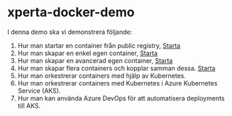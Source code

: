 # xperta-docker-demo

I denna demo ska vi demonstrera följande:
1. Hur man startar en container från public registry,
	[Starta](./01_create_container_from_docker_hub/)
2. Hur man skapar en enkel egen container,
	[Starta](./02_create_custom_containers/)
3. Hur man skapar en avancerad egen container,
	[Starta](./03_container_build_patterns/)
4. Hur man skapar flera containers och kopplar samman dessa.
	[Starta](./04_composing_containers/)
5. Hur man orkestrerar containers med hjälp av Kubernetes.
6. Hur man orkestrerar containers med Kubernetes i Azure Kubernetes Service (AKS).
7. Hur man kan använda Azure DevOps för att automatisera deployments till AKS.
